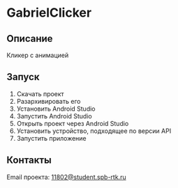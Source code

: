 # GabrielClicker
<!-- ОПИСАНИЕ -->
## Описание

Кликер с анимацией

<!-- Запуск -->
## Запуск

1. Скачать проект
2. Разархивировать его
3. Установить Android Studio
4. Запустить Android Studio
5. Открыть проект через Android Studio
6. Установить устройство, подходящее по версии API
7. Запустить приложение

<!-- КОНТАКТЫ -->
## Контакты

Email проекта: 11802@student.spb-rtk.ru
